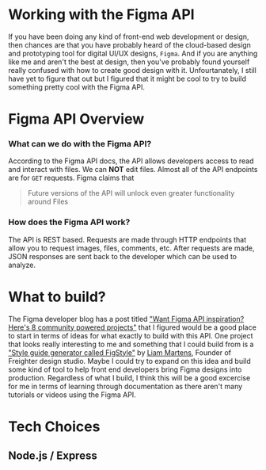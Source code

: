 # Working with the Figma API

If you have been doing any kind of front-end web development or design, then chances are that you have probably heard of the cloud-based design and prototyping tool for digital UI/UX designs, ```Figma```. And if you are anything like me and aren't the best at design, then you've probably found yourself really confused with how to create good design with it. Unfourtanately, I still have yet to figure that out but I figured that it might be cool to try to build something pretty cool with the Figma API.

# Figma API Overview

### What can we do with the Figma API?

According to the Figma API docs, the API allows developers access to read and interact with files. We can **NOT** edit files. Almost all of the API endpoints are for ```GET``` requests. Figma claims that 

> Future versions of the API will unlock even greater functionality around Files

### How does the Figma API work?

The API is REST based. Requests are made through HTTP endpoints that allow you to request images, files, comments, etc. After requests are made, JSON responses are sent back to the developer which can be used to analyze.

# What to build?

The Figma developer blog has a post titled ["Want Figma API inspiration? Here's 8 community powered projects"](https://www.figma.com/blog/want-figma-api-inspiration-heres-8-community-powered-projects/) that I figured would be a good place to start in terms of ideas for what exactly to build with this API. One project that looks really interesting to me and something that I could build from is a ["Style guide generator called FigStyle"](https://figstyle.freighter.studio) by [Liam Martens](https://github.com/LiamMartens), Founder of Freighter design studio. Maybe I could try to expand on this idea and build some kind of tool to help front end developers bring Figma designs into production. Regardless of what I build, I think this will be a good excercise for me in terms of learning through documentation as there aren't many tutorials or videos using the Figma API.

# Tech Choices

## Node.js / Express


